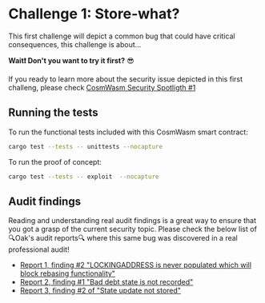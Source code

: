 # Challenge 1: Store-what?

This first challenge will depict a common bug that could have critical consequences, this challenge is about... 

**Wait:exclamation: Don't you want to try it first?** :sunglasses:

If you ready to learn more about the security issue depicted in this first challeng, please check  [CosmWasm Security Spotligth #1](notion://www.notion.so/Dojo-1d3e575f21de4173a28cade2e67d1796)

## Running the tests

To run the functional tests included with this CosmWasm smart contract:
```sh
cargo test --tests -- unittests --nocapture
```

To run the proof of concept:
```sh
cargo test --tests -- exploit  --nocapture
```

## Audit findings

Reading and understanding real audit findings is a great way to ensure that you got a grasp of the current security topic. Please check the below list of :mag:Oak's audit reports:mag: where this same bug was discovered in a real professional audit!

- [Report 1, finding #2 "LOCKINGADDRESS is never populated which will block rebasing functionality"](https://github.com/oak-security/audit-reports/blob/master/Comdex/2022-10-28%20Audit%20Report%20-%20Comdex%20Locking%20and%20Vesting%20Contracts%20v1.0.pdf)
- [Report 2, finding #1 "Bad debt state is not recorded"](https://github.com/oak-security/audit-reports/blob/master/Margined%20Protocol/2022-10-28%20Audit%20Report%20-%20Margined%20Protocol%20Perpetuals%20v1.0.pdf)
- [Report 3, finding #2 of "State update not stored"](https://github.com/oak-security/audit-reports/blob/master/Prism/2022-11-04%20Audit%20Report%20-%20Prism%20Auto%20Compounding%20cAsset%20v1.0.pdf)
